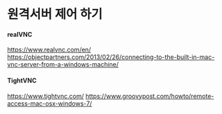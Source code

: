# 원격서버 제어 하기

#### realVNC
https://www.realvnc.com/en/
https://objectpartners.com/2013/02/26/connecting-to-the-built-in-mac-vnc-server-from-a-windows-machine/

#### TightVNC

https://www.tightvnc.com/
https://www.groovypost.com/howto/remote-access-mac-osx-windows-7/

